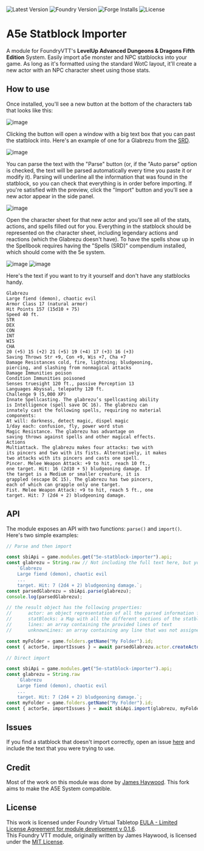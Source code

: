 ![Latest Version](https://img.shields.io/github/v/release/SuperNar3k/a5e-statblock-importer?filter=!*-*)
![Foundry Version](https://img.shields.io/endpoint?url=https%3A%2F%2Ffoundryshields.com%2Fversion%3Fstyle%3Dflat%26url%3Dhttps%3A%2F%2Fraw.githubusercontent.com%2FAioros%2F5e-statblock-importer%2Fmain%2Fmodule.json)
![Forge Installs](https://img.shields.io/badge/dynamic/json?label=Forge%20Installs&query=package.installs&suffix=%25&url=https%3A%2F%2Fforge-vtt.com%2Fapi%2Fbazaar%2Fpackage%2F5e-statblock-importer&colorB=blueviolet)
![License](https://img.shields.io/github/license/Aioros/5e-statblock-importer)

# A5e Statblock Importer
A module for FoundryVTT's **LevelUp Advanced Dungeons & Dragons Fifth Edition** System. Easily import a5e monster and NPC statblocks into your game. As long as it's formatted using the standard WotC layout, it'll create a new actor with an NPC character sheet using those stats.

## How to use
Once installed, you'll see a new button at the bottom of the characters tab that looks like this:

![image](https://user-images.githubusercontent.com/5131886/128588603-cbbc558c-8ae5-4005-a56f-0c28afb6fcfd.png)

Clicking the button will open a window with a big text box that you can past the statblock into. Here's an example of one for a Glabrezu from the [SRD](https://dnd.wizards.com/articles/features/systems-reference-document-srd).

![image](https://github.com/user-attachments/assets/88767a1a-1ed1-45bd-a769-4c7f5ef4444b)

You can parse the text with the "Parse" button (or, if the "Auto parse" option is checked, the text will be parsed automatically every time you paste it or modify it). Parsing will underline all the information that was found in the statblock, so you can check that everything is in order before importing.
If you're satisfied with the preview, click the "Import" button and you'll see a new actor appear in the side panel.

![image](https://user-images.githubusercontent.com/5131886/128589018-48fc68f1-6e82-46fb-9d49-4e420cca3a26.png)

Open the character sheet for that new actor and you'll see all of the stats, actions, and spells filled out for you. Everything in the statblock should be represented on the character sheet, including legendary actions and reactions (which the Glabrezu doesn't have). To have the spells show up in the Spellbook requires having the "Spells (SRD)" compendium installed, which should come with the 5e system.

![image](https://github.com/user-attachments/assets/f6e20048-86ab-4457-ad95-328ce213397e)
![image](https://github.com/user-attachments/assets/7813a4cf-9f11-43e7-95c2-db9c27f0b315)

Here's the text if you want to try it yourself and don't have any statblocks handy.

```
Glabrezu
Large fiend (demon), chaotic evil
Armor Class 17 (natural armor)
Hit Points 157 (15d10 + 75)
Speed 40 ft.
STR
DEX
CON
INT
WIS
CHA
20 (+5) 15 (+2) 21 (+5) 19 (+4) 17 (+3) 16 (+3)
Saving Throws Str +9, Con +9, Wis +7, Cha +7
Damage Resistances cold, fire, lightning; bludgeoning,
piercing, and slashing from nonmagical attacks
Damage Immunities poison
Condition Immunities poisoned
Senses truesight 120 ft., passive Perception 13
Languages Abyssal, telepathy 120 ft.
Challenge 9 (5,000 XP)
Innate Spellcasting. The glabrezu’s spellcasting ability
is Intelligence (spell save DC 16). The glabrezu can
innately cast the following spells, requiring no material
components:
At will: darkness, detect magic, dispel magic
1/day each: confusion, fly, power word stun
Magic Resistance. The glabrezu has advantage on
saving throws against spells and other magical effects.
Actions
Multiattack. The glabrezu makes four attacks: two with
its pincers and two with its fists. Alternatively, it makes
two attacks with its pincers and casts one spell.
Pincer. Melee Weapon Attack: +9 to hit, reach 10 ft.,
one target. Hit: 16 (2d10 + 5) bludgeoning damage. If
the target is a Medium or smaller creature, it is
grappled (escape DC 15). The glabrezu has two pincers,
each of which can grapple only one target.
Fist. Melee Weapon Attack: +9 to hit, reach 5 ft., one
target. Hit: 7 (2d4 + 2) bludgeoning damage.
```

## API
The module exposes an API with two functions: `parse()` and `import()`. Here's two simple examples:

```js
// Parse and then import

const sbiApi = game.modules.get("5e-statblock-importer").api;
const glabrezu = String.raw // Not including the full text here, but you get the idea
    `Glabrezu
    Large fiend (demon), chaotic evil
    ...
    target. Hit: 7 (2d4 + 2) bludgeoning damage.`;
const parsedGlabrezu = sbiApi.parse(glabrezu);
console.log(parsedGlabrezu);

// the result object has the following properties:
//      actor: an object representation of all the parsed information for this creature
//      statBlocks: a Map with all the different sections of the statblock and the text lines assigned to them
//      lines: an array containing the provided lines of text
//      unknownLines: an array containing any line that was not assigned to a block.

const myFolder = game.folders.getName("My Folder").id;
const { actor5e, importIssues } = await parsedGlabrezu.actor.createActor5e(myFolder.id);
```
```js
// Direct import

const sbiApi = game.modules.get("5e-statblock-importer").api;
const glabrezu = String.raw
    `Glabrezu
    Large fiend (demon), chaotic evil
    ...
    target. Hit: 7 (2d4 + 2) bludgeoning damage.`;
const myFolder = game.folders.getName("My Folder").id;
const { actor5e, importIssues } = await sbiApi.import(glabrezu, myFolder.id);
```

## Issues
If you find a statblock that doesn't import correctly, open an issue [here](https://github.com/SuperNar3k/a5e-statblock-importer/issues) and include the text that you were trying to use.

## Credit
Most of the work on this module was done by [James Haywood](https://github.com/jbhaywood). This fork aims to make the A5E System compatible.

## License
This work is licensed under Foundry Virtual Tabletop [EULA - Limited License Agreement for module development v 0.1.6](http://foundryvtt.com/pages/license.html).  
This Foundry VTT module, originally written by James Haywood, is licensed under the [MIT License](https://github.com/Aioros/5e-statblock-importer/blob/main/LICENSE).

